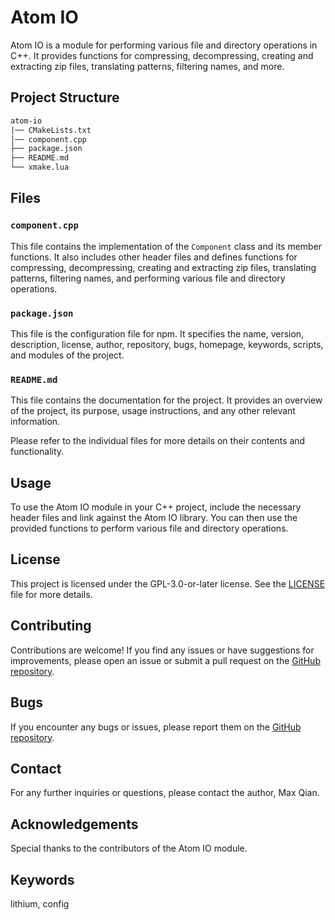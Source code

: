 # Atom IO

Atom IO is a module for performing various file and directory operations in C++. It provides functions for compressing, decompressing, creating and extracting zip files, translating patterns, filtering names, and more.

## Project Structure

```txt
atom-io
|── CMakeLists.txt
│── component.cpp
├── package.json
├── README.md
└── xmake.lua
```

## Files

### `component.cpp`

This file contains the implementation of the `Component` class and its member functions. It also includes other header files and defines functions for compressing, decompressing, creating and extracting zip files, translating patterns, filtering names, and performing various file and directory operations.

### `package.json`

This file is the configuration file for npm. It specifies the name, version, description, license, author, repository, bugs, homepage, keywords, scripts, and modules of the project.

### `README.md`

This file contains the documentation for the project. It provides an overview of the project, its purpose, usage instructions, and any other relevant information.

Please refer to the individual files for more details on their contents and functionality.

## Usage

To use the Atom IO module in your C++ project, include the necessary header files and link against the Atom IO library. You can then use the provided functions to perform various file and directory operations.

## License

This project is licensed under the GPL-3.0-or-later license. See the [LICENSE](LICENSE) file for more details.

## Contributing

Contributions are welcome! If you find any issues or have suggestions for improvements, please open an issue or submit a pull request on the [GitHub repository](https://github.com/ElementAstro/Lithium).

## Bugs

If you encounter any bugs or issues, please report them on the [GitHub repository](https://github.com/ElementAstro/Lithium/issues).

## Contact

For any further inquiries or questions, please contact the author, Max Qian.

## Acknowledgements

Special thanks to the contributors of the Atom IO module.

## Keywords

lithium, config
